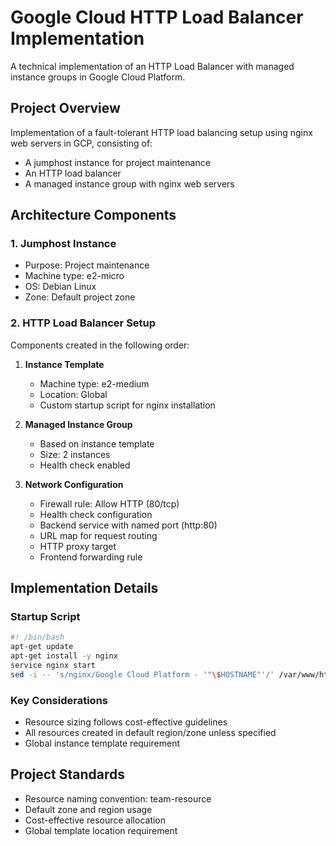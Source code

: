 # Google Cloud HTTP Load Balancer Implementation
A technical implementation of an HTTP Load Balancer with managed instance groups in Google Cloud Platform.

## Project Overview
Implementation of a fault-tolerant HTTP load balancing setup using nginx web servers in GCP, consisting of:
- A jumphost instance for project maintenance
- An HTTP load balancer
- A managed instance group with nginx web servers

## Architecture Components

### 1. Jumphost Instance
- Purpose: Project maintenance
- Machine type: e2-micro
- OS: Debian Linux
- Zone: Default project zone

### 2. HTTP Load Balancer Setup
Components created in the following order:

1. **Instance Template**
   - Machine type: e2-medium
   - Location: Global
   - Custom startup script for nginx installation

2. **Managed Instance Group**
   - Based on instance template
   - Size: 2 instances
   - Health check enabled

3. **Network Configuration**
   - Firewall rule: Allow HTTP (80/tcp)
   - Health check configuration
   - Backend service with named port (http:80)
   - URL map for request routing
   - HTTP proxy target
   - Frontend forwarding rule

## Implementation Details

### Startup Script
```bash
#! /bin/bash
apt-get update
apt-get install -y nginx
service nginx start
sed -i -- 's/nginx/Google Cloud Platform - '"\$HOSTNAME"'/' /var/www/html/index.nginx-debian.html
```

### Key Considerations
- Resource sizing follows cost-effective guidelines
- All resources created in default region/zone unless specified
- Global instance template requirement

## Project Standards
- Resource naming convention: team-resource
- Default zone and region usage
- Cost-effective resource allocation
- Global template location requirement
